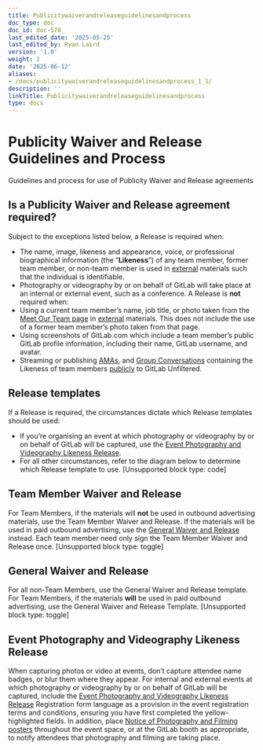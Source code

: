 ```yaml
---
title: Publicitywaiverandreleaseguidelinesandprocess
doc_type: doc
doc_id: doc-578
last_edited_date: '2025-05-25'
last_edited_by: Ryan Laird
version: '1.0'
weight: 2
date: '2025-06-12'
aliases:
- /docs/publicitywaiverandreleaseguidelinesandprocess_1_1/
description: ''
linkTitle: Publicitywaiverandreleaseguidelinesandprocess
type: docs
---
```


# Publicity Waiver and Release Guidelines and Process

Guidelines and process for use of Publicity Waiver and Release agreements
## Is a Publicity Waiver and Release agreement required?
Subject to the exceptions listed below, a Release is required when:
- The name, image, likeness and appearance, voice, or professional biographical information (the “**Likeness**”) of any team member, former team member, or non-team member is used in [external](https://handbook.gitlab.com/handbook/legal/materials-legal-review-process/#external-vs-internal-use) materials such that the individual is identifiable.
- Photography or videography by or on behalf of GitLab will take place at an internal or external event, such as a conference.
A Release is **not** required when:
- Using a current team member’s name, job title, or photo taken from the [Meet Our Team page](https://handbook.gitlab.com/handbook/company/team/) in [external](https://handbook.gitlab.com/handbook/legal/materials-legal-review-process/#external-vs-internal-use) materials. This does not include the use of a former team member’s photo taken from that page.
- Using screenshots of GitLab.com which include a team member’s public GitLab profile information, including their name, GitLab username, and avatar.
- Streaming or publishing [AMAs](https://handbook.gitlab.com/handbook/communication/ask-me-anything/), and [Group Conversations](https://handbook.gitlab.com/handbook/company/group-conversations/) containing the Likeness of team members [publicly](https://handbook.gitlab.com/handbook/marketing/marketing-operations/youtube/#visibility) to GitLab Unfiltered.
## Release templates
If a Release is required, the circumstances dictate which Release templates should be used:
- If you’re organising an event at which photography or videography by or on behalf of GitLab will be captured, use the [Event Photography and Videography Likeness Release](https://docs.google.com/document/d/11ihdyShiPngTZg9gtl2LvoU6Uixp2ohEE5mVQEv18NM/edit).
- For all other circumstances, refer to the diagram below to determine which Release template to use.
[Unsupported block type: code]
## Team Member Waiver and Release
For Team Members, if the materials will **not** be used in outbound advertising materials, use the Team Member Waiver and Release. If the materials will be used in paid outbound advertising, use the [General Waiver and Release](https://app.docusign.com/templates/details/0716de66-3f1e-4969-b305-4562b9af665d) instead.
Each team member need only sign the Team Member Waiver and Release once.
[Unsupported block type: toggle]
## General Waiver and Release
For all non-Team Members, use the General Waiver and Release template. For Team Members, if the materials **will** be used in paid outbound advertising, use the General Waiver and Release Template.
[Unsupported block type: toggle]
## Event Photography and Videography Likeness Release
When capturing photos or video at events, don’t capture attendee name badges, or blur them where they appear.
For internal and external events at which photography or videography by or on behalf of GitLab will be captured, include the [Event Photography and Videography Likeness Release](https://docs.google.com/document/d/11ihdyShiPngTZg9gtl2LvoU6Uixp2ohEE5mVQEv18NM/edit) Registration form language as a provision in the event registration terms and conditions, ensuring you have first completed the yellow-highlighted fields.
In addition, place [Notice of Photography and Filming posters](https://docs.google.com/document/d/11ihdyShiPngTZg9gtl2LvoU6Uixp2ohEE5mVQEv18NM/edit#bookmark=id.9bgkjm7gij8e) throughout the event space, or at the GitLab booth as appropriate, to notify attendees that photography and filming are taking place.
